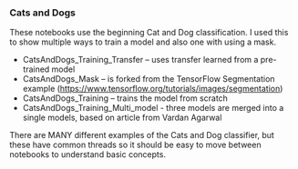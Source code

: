 ### Cats and Dogs

These notebooks use the beginning Cat and Dog classification.  I used this to show multiple ways to train a model and also one with using a mask.

- CatsAndDogs_Training_Transfer – uses transfer learned from a pre-trained model
- CatsAndDogs_Mask – is forked from the TensorFlow Segmentation example (https://www.tensorflow.org/tutorials/images/segmentation)
- CatsAndDogs_Training – trains the model from scratch
- CatsAndDogs_Training_Multi_model - three models are merged into a single models, based on article from Vardan Agarwal

There are MANY different examples of the Cats and Dog classifier, but these have common threads so it should be easy to move between notebooks to understand basic concepts.

